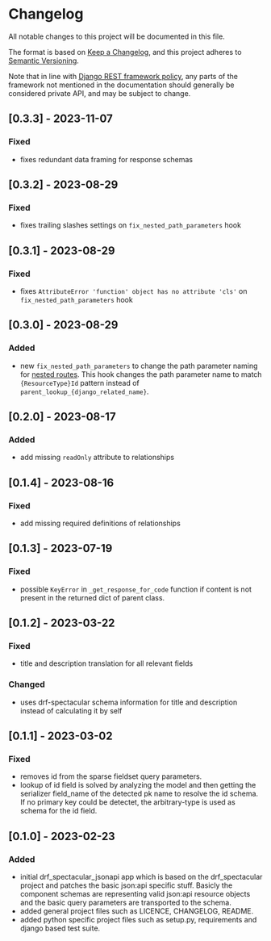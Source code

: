 # Changelog

All notable changes to this project will be documented in this file.

The format is based on [Keep a Changelog](https://keepachangelog.com/en/1.0.0/),
and this project adheres to [Semantic Versioning](https://semver.org/spec/v2.0.0.html).

Note that in line with [Django REST framework policy](https://www.django-rest-framework.org/topics/release-notes/),
any parts of the framework not mentioned in the documentation should generally be considered private API, and may be subject to change.


## [0.3.3] - 2023-11-07

### Fixed

- fixes redundant data framing for response schemas

## [0.3.2] - 2023-08-29

### Fixed

- fixes trailing slashes settings on `fix_nested_path_parameters` hook

## [0.3.1] - 2023-08-29

### Fixed

- fixes `AttributeError 'function' object has no attribute 'cls'` on `fix_nested_path_parameters` hook


## [0.3.0] - 2023-08-29

### Added

- new `fix_nested_path_parameters` to change the path parameter naming for [nested routes](https://chibisov.github.io/drf-extensions/docs/#nested-routes). This hook changes the path parameter name to match `{ResourceType}Id` pattern instead of `parent_lookup_{django_related_name}`.


## [0.2.0] - 2023-08-17

### Added

- add missing `readOnly` attribute to relationships


## [0.1.4] - 2023-08-16

### Fixed

- add missing required definitions of relationships


## [0.1.3] - 2023-07-19

### Fixed

- possible `KeyError` in `_get_response_for_code` function if content is not present in the returned dict of parent class.


## [0.1.2] - 2023-03-22

### Fixed

- title and description translation for all relevant fields

### Changed

- uses drf-spectacular schema information for title and description instead of calculating it by self

## [0.1.1] - 2023-03-02

### Fixed

- removes id from the sparse fieldset query parameters.
- lookup of id field is solved by analyzing the model and then getting the serializer field_name of the detected pk name to resolve the id schema. If no primary key could be detectet, the arbitrary-type is used as schema for the id field.

## [0.1.0] - 2023-02-23

### Added

- initial drf_spectacular_jsonapi app which is based on the drf_spectacular project and patches the basic json:api specific stuff. Basicly the component schemas are representing valid json:api resource objects and the basic query parameters are transported to the schema.
- added general project files such as LICENCE, CHANGELOG, README.
- added python specific project files such as setup.py, requirements and django based test suite.
